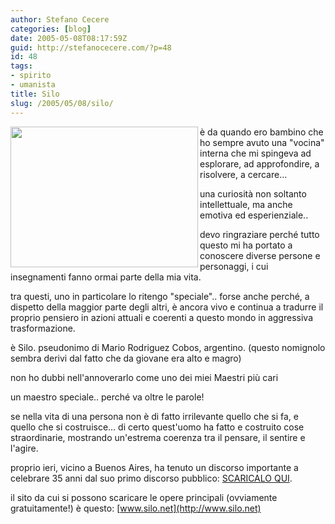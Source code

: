 ```yaml
---
author: Stefano Cecere
categories: [blog]
date: 2005-05-08T08:17:59Z
guid: http://stefanocecere.com/?p=48
id: 48
tags:
- spirito
- umanista
title: Silo
slug: /2005/05/08/silo/
---
```


<img src="http://www.silo.net/LaReja20050507/DSC00115.jpg" width="300" height="225" align="left" />
  
è da quando ero bambino che ho sempre avuto una "vocina" interna che mi spingeva ad esplorare, ad approfondire, a risolvere, a cercare…
  
una curiosità non soltanto intellettuale, ma anche emotiva ed esperienziale..

devo ringraziare perch&#xe9; tutto questo mi ha portato a conoscere diverse persone e personaggi, i cui insegnamenti fanno ormai parte della mia vita.

tra questi, uno in particolare lo ritengo "speciale".. forse anche perch&#xe9;, a dispetto della maggior parte degli altri, è ancora vivo e continua a tradurre il proprio pensiero in azioni attuali e coerenti a questo mondo in aggressiva trasformazione.

è Silo. pseudonimo di Mario Rodriguez Cobos, argentino. (questo nomignolo sembra derivi dal fatto che da giovane era alto e magro)
  
non ho dubbi nell'annoverarlo come uno dei miei Maestri pi&#xf9; cari

un maestro speciale.. perch&#xe9; va oltre le parole!
  
se nella vita di una persona non è di fatto irrilevante quello che si fa, e quello che si costruisce… di certo quest'uomo ha fatto e costruito cose straordinarie, mostrando un'estrema coerenza tra il pensare, il sentire e l'agire.

proprio ieri, vicino a Buenos Aires, ha tenuto un discorso importante a celebrare 35 anni dal suo primo discorso pubblico: [SCARICALO QUI](http://www.silo.net/LaReja20050507/Inaugurazione-2.rtf).

il sito da cui si possono scaricare le opere principali (ovviamente gratuitamente!) è questo: [www.silo.net](http://www.silo.net)